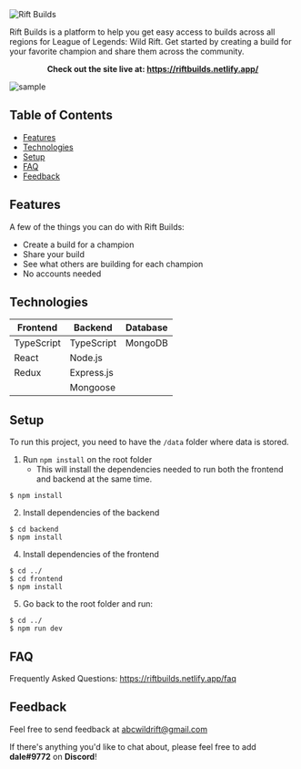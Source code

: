 <img src="https://imgur.com/GM2OlXS.png" alt="Rift Builds" title="Rift Builds"/>

<p>Rift Builds is a platform to help you get easy access to builds across all regions for League of Legends: Wild Rift. Get started by creating a build for your favorite champion and share them across the community.</p>

<p align="center"> 
  <b>
  Check out the site live at:
  <a href="https://riftbuilds.netlify.app/" target="_blank">https://riftbuilds.netlify.app/</a> 
  </b>
</p>

<img src="https://imgur.com/XIXTb2x.png" alt="sample" title="sample"/>

## Table of Contents
* [Features](#features)
* [Technologies](#technologies)
* [Setup](#setup)
* [FAQ](#faq)
* [Feedback](#feedback)

## Features
<p>A few of the things you can do with Rift Builds:</p>

* Create a build for a champion
* Share your build
* See what others are building for each champion
* No accounts needed

## Technologies
|    Frontend   |    Backend    |    Database   |
| ------------- | ------------- | ------------- |
|   TypeScript  |   TypeScript  |    MongoDB    |
|     React     |     Node.js   |
|     Redux     |   Express.js  |
|               |    Mongoose   |

## Setup

To run this project, you need to have the `/data` folder where data is stored.

1. Run `npm install` on the root folder
    * This will install the dependencies needed to run both the frontend and backend at the same time.
```
$ npm install
```
2. Install dependencies of the backend
```
$ cd backend
$ npm install
```
4. Install dependencies of the frontend
```
$ cd ../
$ cd frontend
$ npm install
```
5. Go back to the root folder and run:
```
$ cd ../
$ npm run dev
```

## FAQ

Frequently Asked Questions: <a href="https://riftbuilds.netlify.app/faq" target="_blank">https://riftbuilds.netlify.app/faq</a>

## Feedback
<p>Feel free to send feedback at <a href="mailto:abcwildrift@gmail.com">abcwildrift@gmail.com<a/></p>

<p>If there's anything you'd like to chat about, please feel free to add <b>dale#9772</b> on <b>Discord</b>!</p>
